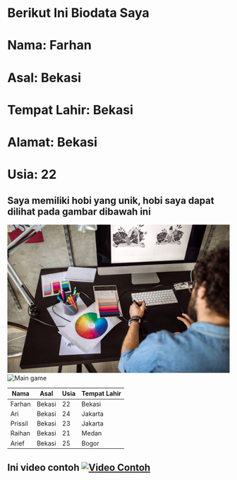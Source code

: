 # Berikut Ini Biodata Saya
# Nama: Farhan
# Asal: Bekasi
# Tempat Lahir: Bekasi
# Alamat: Bekasi
# Usia: 22

## Saya memiliki hobi yang unik, hobi saya dapat dilihat pada gambar dibawah ini
![Desain](design.jpg)
![Main game](https://media.istockphoto.com/photos/gaming-game-play-video-on-tv-or-monitor-gamer-concept-picture-id881849172?k=6&m=881849172&s=612x612&w=0&h=pGXLUjRYQdD6fPho-m7CdURjUktehDs7Y8UpLZPZn90=)

Nama   |  Asal  | Usia | Tempat Lahir 
-------|--------|------|-------------
Farhan | Bekasi |  22  | Bekasi
Ari    | Bekasi |  24  | Jakarta
Prissil| Bekasi |  23  | Jakarta
Raihan | Bekasi |  21  | Medan
Arief  | Bekasi |  25  | Bogor

## Ini video contoh [![Video Contoh](https://i.ytimg.com/vi/7iwgyzX-76g/hqdefault.jpg?sqp=-oaymwEjCNACELwBSFryq4qpAxUIARUAAAAAGAElAADIQj0AgKJDeAE=&rs=AOn4CLA-SW8KC-JlP3uHBG3yXS1zFKPnnA)](https://www.youtube.com/watch?v=7iwgyzX-76g)
